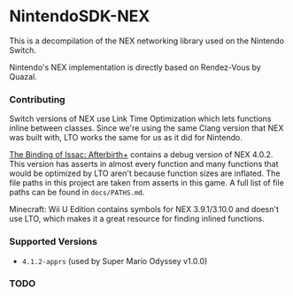 # NintendoSDK-NEX

This is a decompilation of the NEX networking library used on the Nintendo Switch.

Nintendo's NEX implementation is directly based on Rendez-Vous by Quazal.

### Contributing

Switch versions of NEX use Link Time Optimization which lets functions inline between classes. Since we're using the same Clang version that NEX was built with, LTO works the same for us as it did for Nintendo.

[The Binding of Issac: Afterbirth+][issac] contains a debug version of NEX 4.0.2. This version has asserts in almost every function and many functions that would be optimized by LTO aren't because function sizes are inflated. The file paths in this project are taken from asserts in this game. A full list of file paths can be found in `docs/PATHS.md`.

Minecraft: Wii U Edition contains symbols for NEX 3.9.1/3.10.0 and doesn't use LTO, which makes it a great resource for finding inlined functions.

### Supported Versions
* `4.1.2-apprs` (used by Super Mario Odyssey v1.0.0)

### TODO

[issac]: https://www.nintendo.com/us/store/products/the-binding-of-isaac-afterbirth-plus-switch/